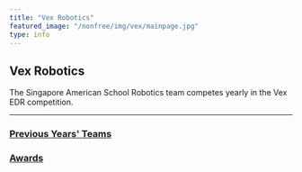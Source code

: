 ```yaml
---
title: "Vex Robotics"
featured_image: "/nonfree/img/vex/mainpage.jpg"
type: info
---
```


## Vex Robotics

The Singapore American School Robotics team competes yearly in the Vex EDR competition.

---

### [Previous Years' Teams](teams/)

### [Awards](awards)
